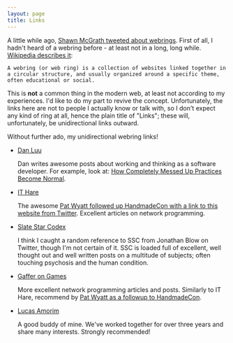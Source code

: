 ```yaml
---
layout: page
title: Links
---
```


A little while ago, [Shawn McGrath tweeted about webrings](https://twitter.com/sssmcgrath/status/669017565360951296).  First of all, I hadn't heard of a webring
before - at least not in a long, long while. [Wikipedia describes it](https://en.wikipedia.org/wiki/Webring):

    A webring (or web ring) is a collection of websites linked together in a circular structure, and usually organized around a specific theme, often educational or social.

This is **not** a common thing in the modern web, at least not according to my experiences.
I'd like to do my part to revive the concept.
Unfortunately, the links here are not to people I actually know or talk with, so I don't expect any kind of
ring at all, hence the plain title of "Links"; these will, unfortunately, be unidirectional links outward.

Without further ado, my unidirectional webring links!

<ul>
  <li>
    <a href="http://danluu.com">Dan Luu</a>
    <p>
      Dan writes awesome posts about working and thinking as a software developer. For example, look at: <a href="http://danluu.com/wat/">How Completely Messed Up Practices Become Normal</a>.
    </p>
  </li>

  <li>
    <a href="http://ithare.com">IT Hare</a>
    <p>The awesome <a href="https://twitter.com/netcoyote/status/674299219461562368">Pat Wyatt followed up HandmadeCon with a link to this website from Twitter</a>.
       Excellent articles on network programming.</p>
  </li>

  <li>
    <a href="http://slatestarcodex.com">Slate Star Codex</a>
    <p>I think I caught a random reference to SSC from Jonathan Blow on Twitter, though I'm not certain of it. SSC is loaded full of excellent, well thought out
       and well written posts on a multitude of subjects; often touching psychosis and the human condition.</p>
  </li>

  <li>
    <a href="http://gafferongames.com/">Gaffer on Games</a>
    <p>More excellent network programming articles and posts. Similarly to IT Hare, recommend by <a href="https://twitter.com/netcoyote/status/674299219461562368">Pat Wyatt as a followup to HandmadeCon</a>.
    </p>
  </li>

  <li>
    <a href="https://www.lucasallan.com/">Lucas Amorim</a>
    <p>A good buddy of mine. We've worked together for over three years and share many interests. Strongly recommended!</p>
  </li>
</ul>